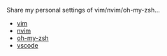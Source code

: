 Share my personal settings of vim/nvim/oh-my-zsh...

* [vim](https://github.com/yangsimin/vim-settings)
* [nvim](https://github.com/yangsimin/nvim-settings)
* [oh-my-zsh](https://github.com/yangsimin/on-my-zsh-settings)
* [vscode](https://github.com/yangsimin/vscode-settings)
